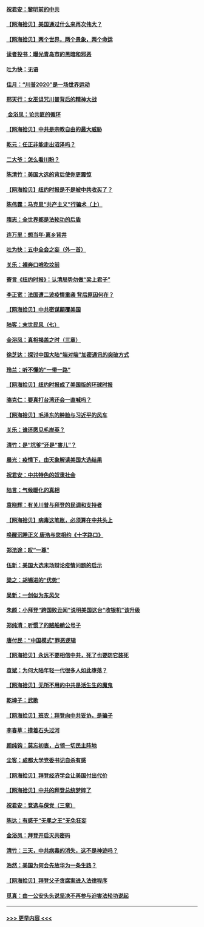 #### [祝君安：黎明前的中共](../pages/nsc993/n12524071.md?t=11051651) 
#### [【网海拾贝】美国通过什么来再次伟大？](../pages/nsc993/n12523844.md?t=11051651) 
#### [【网海拾贝】两个世界，两个景象，两个命运](../pages/nsc993/n12521419.md?t=11051651) 
#### [读者投书：曝光青岛市的黑暗和邪恶](../pages/nsc993/n12520988.md?t=11051651) 
#### [吐为快：无语](../pages/nsc993/n12518588.md?t=11051651) 
#### [佳月：“川普2020”是一场世界运动](../pages/nsc993/n12518581.md?t=11051651) 
#### [邢天行：女巫诅咒川普背后的精神大战](../pages/nsc993/n12517257.md?t=11051651) 
#### [ 金浴凤：论共匪的循环](../pages/nsc993/n12517133.md?t=11051651) 
#### [【网海拾贝】中共是宗教自由的最大威胁](../pages/nsc993/n12516879.md?t=11051651) 
#### [乾元：任正非能走出沼泽吗？](../pages/nsc993/n12515831.md?t=11051651) 
#### [二大爷：怎么看川粉？](../pages/nsc993/n12515820.md?t=11051651) 
#### [陈清竹：美国大选的背后使你更震惊](../pages/nsc993/n12515589.md?t=11051651) 
#### [【网海拾贝】纽约时报是不是被中共收买了？](../pages/nsc993/n12515122.md?t=11051651) 
#### [陈伟霆：马克思“共产主义”行骗术（上）](../pages/nsc993/n12510217.md?t=11051651) 
#### [隋志：全世界都是法轮功的后盾](../pages/nsc993/n12510636.md?t=11051651) 
#### [连万里：想当年‧离乡背井](../pages/nsc993/n12510623.md?t=11051651) 
#### [吐为快：五中全会之妄（外一首）](../pages/nsc993/n12510470.md?t=11051651) 
#### [关乐：裸奔口哨吹坟前](../pages/nsc993/n12510403.md?t=11051651) 
#### [寄言《纽约时报》：认清局势勿做“梁上君子”](../pages/nsc993/n12510042.md?t=11051651) 
#### [李正宽：法国遭二波疫情重袭 背后原因何在？](../pages/nsc993/n12509971.md?t=11051651) 
#### [【网海拾贝】中共密谋颠覆美国](../pages/nsc993/n12509816.md?t=11051651) 
#### [陆客：末世民风（七）](../pages/nsc993/n12507822.md?t=11051651) 
#### [金浴凤：真相揭盖之时（三章）](../pages/nsc993/n12507804.md?t=11051651) 
#### [徐芝达：探讨中国大陆“端对端”加密通讯的突破方式](../pages/nsc993/n12507682.md?t=11051651) 
#### [玲兰：听不懂的“一带一路”](../pages/nsc993/n12507669.md?t=11051651) 
#### [【网海拾贝】纽约时报成了美国版的环球时报](../pages/nsc993/n12507053.md?t=11051651) 
#### [骆克仁：要真打台湾还会一直喊吗？](../pages/nsc993/n12506843.md?t=11051651) 
#### [【网海拾贝】毛泽东的肿脸与习近平的风车](../pages/nsc993/n12504537.md?t=11051651) 
#### [关乐：谁还愿见毛岸英？](../pages/nsc993/n12503866.md?t=11051651) 
#### [清竹：是“坑爹”还是“害儿”？](../pages/nsc993/n12503034.md?t=11051651) 
#### [晨光：疫情下，由天象解读美国大选结果](../pages/nsc993/n12502536.md?t=11051651) 
#### [祝君安：中共特色的奴隶社会](../pages/nsc993/n12501529.md?t=11051651) 
#### [陆言：气候暖化的真相](../pages/nsc993/n12501183.md?t=11051651) 
#### [袁晓辉：有关川普与拜登的民调和支持者](../pages/nsc993/n12500433.md?t=11051651) 
#### [【网海拾贝】病毒这笔账，必须算在中共头上](../pages/nsc993/n12500320.md?t=11051651) 
#### [唤醒沉睡正义 唐浩与您相约《十字路口》](../pages/nsc993/n12497980.md?t=11051651) 
#### [郑法途：叹“一尊”](../pages/nsc993/n12498837.md?t=11051651) 
#### [伍新：美国大选末场辩论疫情问题的启示](../pages/nsc993/n12498829.md?t=11051651) 
#### [梁之：胡锡进的“优势”](../pages/nsc993/n12498780.md?t=11051651) 
#### [吴新：一剑似为东风欠](../pages/nsc993/n12498772.md?t=11051651) 
#### [朱颜：小拜登“跨国败丑闻”说明美国这台“收银机”该升级](../pages/nsc993/n12498731.md?t=11051651) 
#### [郑纯清：听惯了的贼船艄公号子](../pages/nsc993/n12498721.md?t=11051651) 
#### [唐付民：“中国模式”罪恶逻辑](../pages/nsc993/n12498310.md?t=11051651) 
#### [【网海拾贝】永远不要相信中共，死了也要防它装死](../pages/nsc993/n12498162.md?t=11051651) 
#### [袁斌：为何大陆年轻一代很多人如此堕落？](../pages/nsc993/n12495696.md?t=11051651) 
#### [【网海拾贝】无所不用的中共是活生生的魔鬼](../pages/nsc993/n12495621.md?t=11051651) 
#### [乾坤子：武歌](../pages/nsc993/n12493391.md?t=11051651) 
#### [【网海拾贝】班农：拜登向中共妥协，是骗子](../pages/nsc993/n12492877.md?t=11051651) 
#### [李春草：摸着石头过河](../pages/nsc993/n12491121.md?t=11051651) 
#### [颜纯钩：莫忘初衷，占领一切民主阵地](../pages/nsc993/n12490965.md?t=11051651) 
#### [尘客：成都大学党委书记自杀有感](../pages/nsc993/n12490950.md?t=11051651) 
#### [【网海拾贝】拜登经济学会让美国付出代价](../pages/nsc993/n12489662.md?t=11051651) 
#### [【网海拾贝】中共的拜登总统梦碎了](../pages/nsc993/n12487896.md?t=11051651) 
#### [祝君安：竞选与保党（三章）](../pages/nsc993/n12487258.md?t=11051651) 
#### [陈达：有感于“无冕之王”无免狂妄](../pages/nsc993/n12485133.md?t=11051651) 
#### [金浴凤：拜登开启灭共密码](../pages/nsc993/n12485125.md?t=11051651) 
#### [清竹：三天，中共病毒的消失，这不是神迹吗？](../pages/nsc993/n12485027.md?t=11051651) 
#### [浩然：美国为何会先放华为一条生路？](../pages/nsc993/n12484997.md?t=11051651) 
#### [【网海拾贝】拜登父子贪腐案进入法律程序](../pages/nsc993/n12484957.md?t=11051651) 
#### [觅真：由一公安头头说坚决不再参与迫害法轮功说起](../pages/nsc993/n12484212.md?t=11051651) 

----
#### [ >>> 更早内容 <<< ](../indexes/nsc993-earlier.md)
